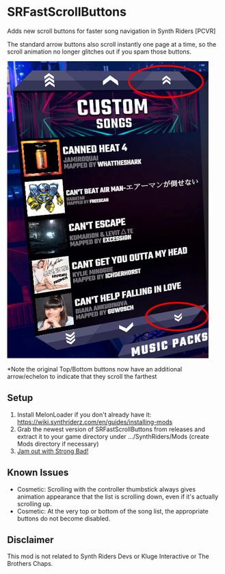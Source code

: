 # SRFastScrollButtons

Adds new scroll buttons for faster song navigation in Synth Riders [PCVR]

The standard arrow buttons also scroll instantly one page at a time, so the scroll animation no longer glitches out if you spam those buttons.

![preview](preview.png)

*Note the original Top/Bottom buttons now have an additional arrow/echelon to indicate that they scroll the farthest

## Setup
1. Install MelonLoader if you don't already have it:  https://wiki.synthriderz.com/en/guides/installing-mods
2. Grab the newest version of SRFastScrollButtons from releases and extract it to your game directory under .../SynthRiders/Mods (create Mods directory if necessary)
3. [Jam out with Strong Bad!](https://homestarrunner.com/assets/sbemails/sounds/scrollsong3_10.mp3)

## Known Issues
* Cosmetic: Scrolling with the controller thumbstick always gives animation appearance that the list is scrolling down, even if it's actually scrolling up.
* Cosmetic: At the very top or bottom of the song list, the appropriate buttons do not become disabled.

## Disclaimer
This mod is not related to Synth Riders Devs or Kluge Interactive or The Brothers Chaps.
